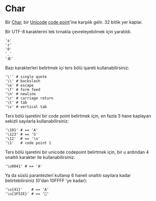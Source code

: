 # Char

Bir [Char](http://crystal-lang.org/api/Char.html), bir [Unicode](http://en.wikipedia.org/wiki/Unicode) [code point](http://en.wikipedia.org/wiki/Code_point)'ine karşılık gelir.
32 bitlik yer kaplar.

Bir UTF-8 karakterini tek tırnakla çevreleyebilmek için yaratıldı.

```crystal
'a'
'z'
'0'
'_'
'あ'
```

Bazı karakterleri belirtmek içi ters bölü işareti kullanabilirsiniz:

```crystal
'\'' # single quote
'\\' # backslash
'\e' # escape
'\f' # form feed
'\n' # newline
'\r' # carriage return
'\t' # tab
'\v' # vertical tab
```

Ters bölü işaretini bir code point belirtmek için, en fazla 3 hane kaplayan sekizli sayılarla kullanabilirsiniz:

```crystal
'\101' # == 'A'
'\123' # == 'S'
'\12'  # == '\n'
'\1'   # code point 1
```

Ters bölü işaretini bir  unicode codepoint belirtmek için,  bir *u* ardından 4 onaltılı karakter ile kullanabilirsiniz:

```crystal
'\u0041' # == 'A'
```

Ya da süslü parantezleri kullanıp 6 haneli onaltılı sayılara kadar belirtebilirsiniz (0'dan 10FFFF 'ye kadar):

```crystal
'\u{41}'    # == 'A'
'\u{1F52E}' # == '🔮'
```
